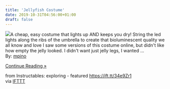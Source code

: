 ```yaml
---
title: 'Jellyfish Costume'
date: 2019-10-31T04:56:00+01:00
draft: false
---
```


[![](https://content.instructables.com/FYL/QSIL/K2CGJ8EG/FYLQSILK2CGJ8EG.SMALL.jpg)](https://www.instructables.com/id/Jellyfish-Costume-1/)A cheap, easy costume that lights up AND keeps you dry! String the led lights along the ribs of the umbrella to create that bioluminescent quality we all know and love I saw some versions of this costume online, but didn't like how empty the jelly looked. I didn't want just jelly legs, I wanted ...  
By: [mpino](https://www.instructables.com/member/mpino/)  
  
[Continue Reading »](https://www.instructables.com/id/Jellyfish-Costume-1/)  
  
from Instructables: exploring - featured https://ift.tt/34e9Zr1  
via [IFTTT](https://ifttt.com/?ref=da&site=blogger)